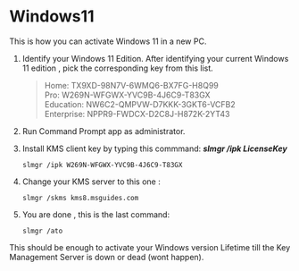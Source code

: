 # Windows11
This is how you can activate Windows 11 in a new PC.
  
1) Identify your Windows 11 Edition.
   After identifying your current Windows 11 edition , pick the corresponding key from this list.
   > Home: TX9XD-98N7V-6WMQ6-BX7FG-H8Q99  
   > Pro: W269N-WFGWX-YVC9B-4J6C9-T83GX  
   > Education: NW6C2-QMPVW-D7KKK-3GKT6-VCFB2  
   > Enterprise: NPPR9-FWDCX-D2C8J-H872K-2YT43  
    
2) Run Command Prompt app as administrator.

   
3) Install KMS client key by typing this commmand: ***slmgr /ipk LicenseKey***
   ```
   slmgr /ipk W269N-WFGWX-YVC9B-4J6C9-T83GX
   ```
     
4) Change your KMS server to this one :
   ```
   slmgr /skms kms8.msguides.com
   ```
     
5) You are done , this is the last command:
   ```
   slmgr /ato
   ```
  
This should be enough to activate your Windows version Lifetime till the Key Management Server is down or dead (wont happen).
